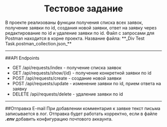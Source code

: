 <h1 align="center">Тестовое задание</h1>
В проекте реализованы функции получения списка всех заявок, получение заявки по id, 
создания новой заявки, ответ на заявку через редактирование по id и удаление заявки по id.
Файл с запросами для Postman находится в корне проекта.
Название файла: **_Div Test Task.postman_collection.json_**
<hr>

##API Endpoints
- GET /api/requests/index - получение списка заявок
- GET /api/requests/show/{id} - получение конкретной заявки по id
- POST /api/requests/create - создание новой заявки
- POST /api/requests/update - изменение заявки по id, прием ответа на заявку
- DELETE /api/requests/delete - удаление заявки по id
<hr>

##Отправка E-mail
При добавлении комментария к заявке текст письма записывается в лог. Отправка будет работать корректно, 
если в файле **_.env_** добавить конфигурацию почтового аккаунта.
